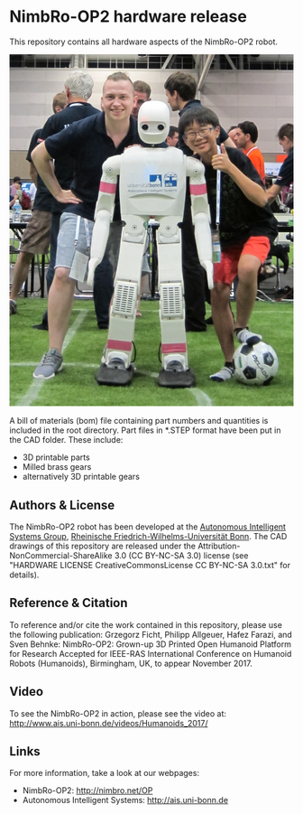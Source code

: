 NimbRo-OP2 hardware release
===========================

This repository contains all hardware aspects of the NimbRo-OP2 robot.

![NimbRo-OP2](NOP2_Grzegorz.jpg?raw=true "NimbRo-OP2")

A bill of materials (bom) file containing part numbers and quantities is included in the root directory.
Part files in *.STEP format have been put in the CAD folder. 
These include:
* 3D printable parts
* Milled brass gears
* alternatively 3D printable gears

Authors & License
-----------------

The NimbRo-OP2 robot has been developed at the [Autonomous Intelligent Systems Group](http://ais.uni-bonn.de),
[Rheinische Friedrich-Wilhelms-Universität Bonn](http://www.uni-bonn.de). 
The CAD drawings of this repository are released under the Attribution-NonCommercial-ShareAlike 3.0 (CC BY-NC-SA 3.0) license 
(see "HARDWARE LICENSE CreativeCommonsLicense CC BY-NC-SA 3.0.txt" for details).

Reference & Citation
--------------------

To reference and/or cite the work contained in this repository, please use the following publication:
Grzegorz Ficht, Philipp Allgeuer, Hafez Farazi, and Sven Behnke:
NimbRo-OP2: Grown-up 3D Printed Open Humanoid Platform for Research
Accepted for IEEE-RAS International Conference on Humanoid Robots (Humanoids), Birmingham, UK, to appear November 2017. 

Video
-----

To see the NimbRo-OP2 in action, please see the video at:
http://www.ais.uni-bonn.de/videos/Humanoids_2017/

Links
-----

For more information, take a look at our webpages:

* NimbRo-OP2: http://nimbro.net/OP
* Autonomous Intelligent Systems: http://ais.uni-bonn.de